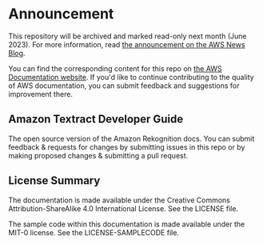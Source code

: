 # Announcement

This repository will be archived and marked read-only next month (June 2023). For more information, read [the announcement on the AWS News Blog](https://aws.amazon.com/blogs/aws/retiring-the-aws-documentation-on-github/).

You can find the corresponding content for this repo on [the AWS Documentation website](https://docs.aws.amazon.com/textract/latest/dg). If you'd like to continue contributing to the quality of AWS documentation, you can submit feedback and suggestions for improvement there.

## Amazon Textract Developer Guide

The open source version of the Amazon Rekognition docs. You can submit feedback & requests for changes by submitting issues in this repo or by making proposed changes & submitting a pull request.

## License Summary

The documentation is made available under the Creative Commons Attribution-ShareAlike 4.0 International License. See the LICENSE file.

The sample code within this documentation is made available under the MIT-0 license. See the LICENSE-SAMPLECODE file.
